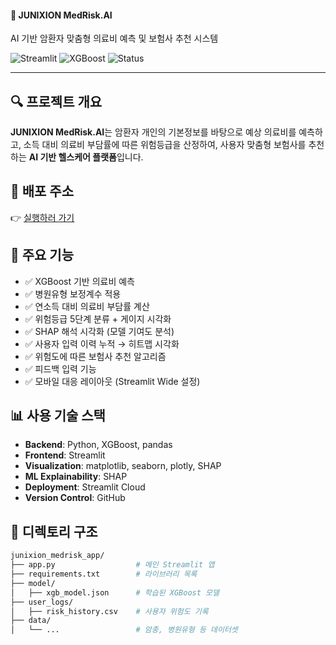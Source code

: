 #### 🧠 JUNIXION MedRisk.AI

AI 기반 암환자 맞춤형 의료비 예측 및 보험사 추천 시스템

![Streamlit](https://img.shields.io/badge/Deployed%20with-Streamlit-orange)
![XGBoost](https://img.shields.io/badge/Model-XGBoost-blue)
![Status](https://img.shields.io/badge/Status-Ready%20for%20submission-green)

---

## 🔍 프로젝트 개요
**JUNIXION MedRisk.AI**는 암환자 개인의 기본정보를 바탕으로 예상 의료비를 예측하고, 소득 대비 의료비 부담률에 따른 위험등급을 산정하여, 사용자 맞춤형 보험사를 추천하는 **AI 기반 헬스케어 플랫폼**입니다.

## 🚀 배포 주소
👉 [실행하러 가기](https://junixion-medrisk-app.streamlit.app/)

## 📂 주요 기능
- ✅ XGBoost 기반 의료비 예측
- ✅ 병원유형 보정계수 적용
- ✅ 연소득 대비 의료비 부담률 계산
- ✅ 위험등급 5단계 분류 + 게이지 시각화
- ✅ SHAP 해석 시각화 (모델 기여도 분석)
- ✅ 사용자 입력 이력 누적 → 히트맵 시각화
- ✅ 위험도에 따른 보험사 추천 알고리즘
- ✅ 피드백 입력 기능
- ✅ 모바일 대응 레이아웃 (Streamlit Wide 설정)

## 📊 사용 기술 스택
- **Backend**: Python, XGBoost, pandas
- **Frontend**: Streamlit
- **Visualization**: matplotlib, seaborn, plotly, SHAP
- **ML Explainability**: SHAP
- **Deployment**: Streamlit Cloud
- **Version Control**: GitHub

## 📁 디렉토리 구조
```bash
junixion_medrisk_app/
├── app.py                  # 메인 Streamlit 앱
├── requirements.txt        # 라이브러리 목록
├── model/
│   ├── xgb_model.json      # 학습된 XGBoost 모델
├── user_logs/
│   ├── risk_history.csv    # 사용자 위험도 기록
├── data/
│   └── ...                 # 암종, 병원유형 등 데이터셋
